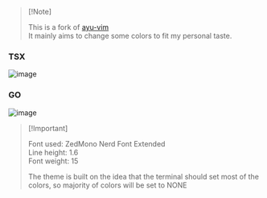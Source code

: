> \[!Note]
>   
> This is a fork of [ayu-vim](https://github.com/ayu-theme/ayu-vim)   
> It mainly aims to change some colors to fit my personal taste.  

### TSX
![image](https://github.com/Skardyy/ayu-vim/assets/81825126/513402af-a1d7-406d-a9d3-46605153cee0)  

### GO  
![image](https://github.com/Skardyy/ayu-vim/assets/81825126/85c5665a-853a-4726-bc1b-7dd0c06bc145)  

  
> \[!Important]
>   
> Font used: ZedMono Nerd Font Extended  
> Line height: 1.6  
> Font weight: 15
>  
>  The theme is built on the idea that the terminal should set most of the colors, so majority of colors will be set to NONE 


